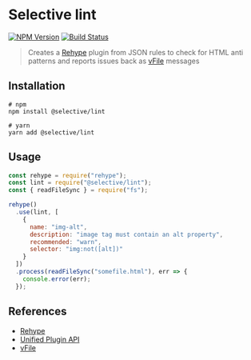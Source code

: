 # Selective lint

[![NPM Version](https://img.shields.io/npm/v/@selective/lint.svg)](https://www.npmjs.com/package/@selective/lint)
[![Build Status](https://travis-ci.org/ChristianMurphy/selective.svg?branch=master)](https://travis-ci.org/ChristianMurphy/selective)

> Creates a [Rehype][] plugin from JSON rules to check for HTML anti patterns and reports issues back as [vFile][] messages

## Installation

```shell
# npm
npm install @selective/lint

# yarn
yarn add @selective/lint
```

## Usage

<!-- eslint-disable no-console -->

```javascript
const rehype = require("rehype");
const lint = require("@selective/lint");
const { readFileSync } = require("fs");

rehype()
  .use(lint, [
    {
      name: "img-alt",
      description: "image tag must contain an alt property",
      recommended: "warn",
      selector: "img:not([alt])"
    }
  ])
  .process(readFileSync("somefile.html"), err => {
    console.error(err);
  });
```

## References

* [Rehype][]
* [Unified Plugin API][]
* [vFile][]

[rehype]: https://github.com/rehypejs/rehype
[unified plugin api]: https://unifiedjs.github.io/create-a-plugin.html
[vfile]: https://github.com/vfile/vfile
